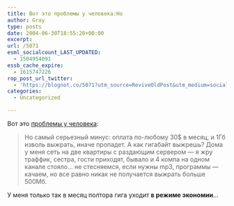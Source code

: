 ```yaml
---
title: Вот это проблемы у человека:Но
author: Gray
type: posts
date: 2004-06-30T18:55:20+00:00
excerpt:
url: /5071
esml_socialcount_LAST_UPDATED:
  - 1504954091
essb_cache_expire:
  - 1615747226
rop_post_url_twitter:
  - 'https://blognot.co/5071?utm_source=ReviveOldPost&utm_medium=social&utm_campaign=ReviveOldPost'
categories:
  - Uncategorized

---
```








Вот это <a href="http://lleo.aha.ru/dnevnik/2004-07-01.shtml" target="_blank">проблемы у человека</a>:

> Но самый серьезный минус: оплата по-любому 30$ в месяц, и 1Гб изволь выжрать, иначе пропадет. А как гигабайт выжрешь? Дома у меня сеть на две квартиры с раздающим сервером &#8212; я жру траффик, сестра, гости приходят, бывало и 4 компа на одном канале стояло&#8230; не стесняемся, если нужны mp3, программы &#8212; качаем, но все равно никак не получается выжрать больше 500Мб.

У меня только так в месяц полтора гига уходит **в режиме экономии**&#8230;